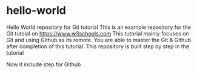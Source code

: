 # hello-world
Hello World repository for Git tutorial
This is an example repository for the Git tutoial on https://www.w3schools.com
This tutorial mainly focuses on Git and using Github as its remote.
You are able to master the Git & Github after completion of this tutorial. 
This repository is built step by step in the tutorial

Now it include step for Github

